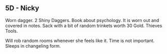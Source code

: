 ## 5D - Nicky 

Worn dagger. 2 Shiny Daggers. Book about psychology. It is worn out and covered in notes. Sack with a bit of random trinkets worth 30 Gold. Thieves Tools. 

Will rob random rooms whenever she feels like it. Time is not important. Sleeps in changeling form.

  